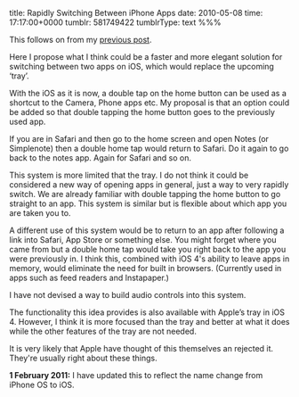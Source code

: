 title: Rapidly Switching Between iPhone Apps
date: 2010-05-08
time: 17:17:00+0000
tumblr: 581749422
tumblrType: text
%%%

This follows on from my [previous post](/post/581667361).

Here I propose what I think could be a faster and more elegant solution for switching between two apps on iOS, which would replace the upcoming ‘tray’.

With the iOS as it is now, a double tap on the home button can be used as a shortcut to the Camera, Phone apps etc. My proposal is that an option could be added so that double tapping the home button goes to the previously used app.

If you are in Safari and then go to the home screen and open Notes (or Simplenote) then a double home tap would return to Safari. Do it again to go back to the notes app. Again for Safari and so on.

This system is more limited that the tray. I do not think it could be considered a new way of opening apps in general, just a way to very rapidly switch. We are already familiar with double tapping the home button to go straight to an app. This system is similar but is flexible about which app you are taken you to.

A different use of this system would be to return to an app after following a link into Safari, App Store or something else. You might forget where you came from but a double home tap would take you right back to the app you were previously in. I think this, combined with iOS 4's ability to leave apps in memory, would eliminate the need for built in browsers. (Currently used in apps such as feed readers and Instapaper.)

I have not devised a way to build audio controls into this system.

The functionality this idea provides is also available with Apple’s tray in iOS 4. However, I think it is more focused than the tray and better at what it does while the other features of the tray are not needed.

It is very likely that Apple have thought of this themselves an rejected it. They're usually right about these things.

**1 February 2011:** I have updated this to reflect the name change from iPhone OS to iOS.
